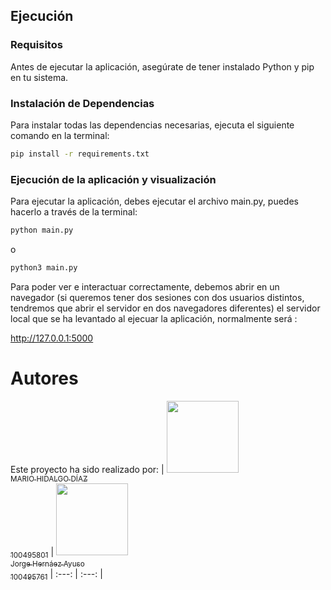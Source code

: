 ## Ejecución

### Requisitos

Antes de ejecutar la aplicación, asegúrate de tener instalado Python y pip en tu sistema.


### Instalación de Dependencias

Para instalar todas las dependencias necesarias, ejecuta el siguiente comando en la terminal:

```bash
pip install -r requirements.txt
```


### Ejecución de la aplicación y visualización

Para ejecutar la aplicación, debes ejecutar el archivo main.py, puedes hacerlo a través de la terminal:

```bash
python main.py
```
o
```bash
python3 main.py
```

Para poder ver e interactuar correctamente, debemos abrir en un navegador (si queremos tener dos sesiones con dos usuarios distintos, tendremos que abrir el servidor en dos navegadores diferentes) el servidor local que se ha levantado al ejecuar la aplicación, normalmente será :

http://127.0.0.1:5000


# Autores 

Este proyecto ha sido realizado por:
| [<img src="https://avatars.githubusercontent.com/u/158502944?v=4" width=115><br><sub>MARIO HIDALGO DÍAZ<br>100495801</sub>](https://github.com/100495801-UC3M) |  [<img src="https://avatars.githubusercontent.com/u/158503957?v=4&size=64" width=115><br><sub>Jorge Hernáez Ayuso<br>100495761</sub>](https://github.com/100495761)
| :---: | :---: |
